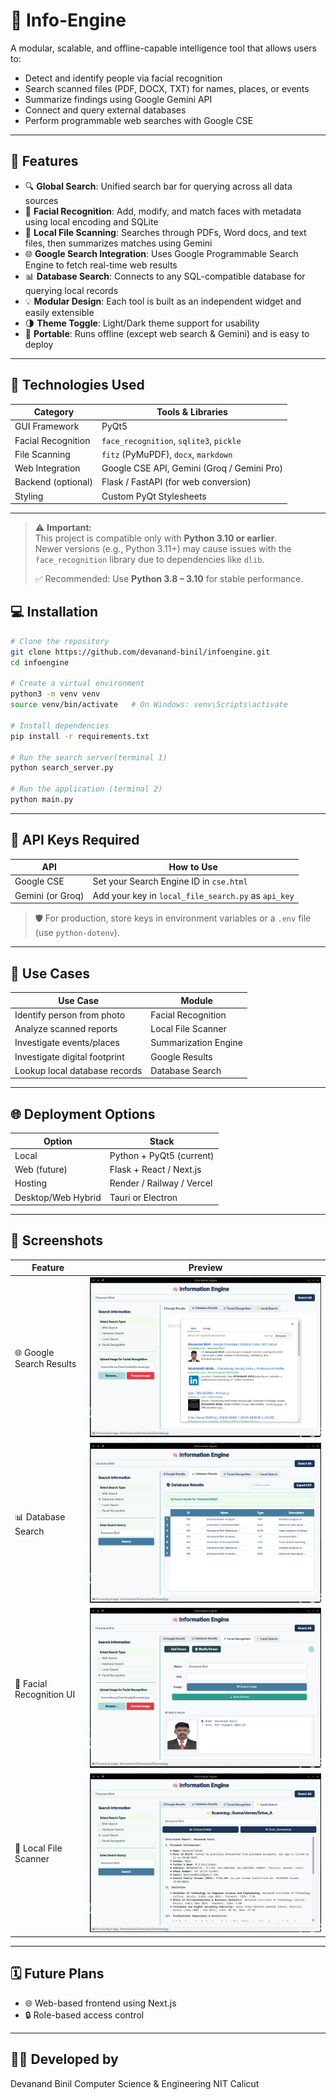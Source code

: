 # 🧠 Info-Engine

A modular, scalable, and offline-capable intelligence tool that allows users to:

* Detect and identify people via facial recognition
* Search scanned files (PDF, DOCX, TXT) for names, places, or events
* Summarize findings using Google Gemini API
* Connect and query external databases
* Perform programmable web searches with Google CSE



---

## 🚀 Features

* 🔍 **Global Search**: Unified search bar for querying across all data sources
* 🧬 **Facial Recognition**: Add, modify, and match faces with metadata using local encoding and SQLite
* 📁 **Local File Scanning**: Searches through PDFs, Word docs, and text files, then summarizes matches using Gemini
* 🌐 **Google Search Integration**: Uses Google Programmable Search Engine to fetch real-time web results
* 📊 **Database Search**: Connects to any SQL-compatible database for querying local records
* 💡 **Modular Design**: Each tool is built as an independent widget and easily extensible
* 🌗 **Theme Toggle**: Light/Dark theme support for usability
* 💼 **Portable**: Runs offline (except web search & Gemini) and is easy to deploy

---

## 💪 Technologies Used

| Category           | Tools & Libraries                          |
| ------------------ | ------------------------------------------ |
| GUI Framework      | PyQt5                                      |
| Facial Recognition | `face_recognition`, `sqlite3`, `pickle`    |
| File Scanning      | `fitz` (PyMuPDF), `docx`, `markdown`       |
| Web Integration    | Google CSE API, Gemini (Groq / Gemini Pro) |
| Backend (optional) | Flask / FastAPI (for web conversion)       |
| Styling            | Custom PyQt Stylesheets                    |

---

> ⚠️ **Important:**  
> This project is compatible only with **Python 3.10 or earlier**.  
> Newer versions (e.g., Python 3.11+) may cause issues with the `face_recognition` library due to dependencies like `dlib`.  
>  
> ✅ Recommended: Use **Python 3.8 – 3.10** for stable performance.



## 💻 Installation

```bash
# Clone the repository
git clone https://github.com/devanand-binil/infoengine.git
cd infoengine

# Create a virtual environment
python3 -m venv venv
source venv/bin/activate   # On Windows: venv\Scripts\activate

# Install dependencies
pip install -r requirements.txt

# Run the search server(terminal 1)
python search_server.py

# Run the application (terminal 2)
python main.py


```

---

## 🔐 API Keys Required

| API              | How to Use                                          |
| ---------------- | --------------------------------------------------- |
| Google CSE       | Set your Search Engine ID in `cse.html`             |
| Gemini (or Groq) | Add your key in `local_file_search.py` as `api_key` |

> 🛡️ For production, store keys in environment variables or a `.env` file (use `python-dotenv`).

---

## 🧪 Use Cases

| Use Case                      | Module               |
| ----------------------------- | -------------------- |
| Identify person from photo    | Facial Recognition   |
| Analyze scanned reports       | Local File Scanner   |
| Investigate events/places     | Summarization Engine |
| Investigate digital footprint | Google Results       |
| Lookup local database records | Database Search      |

---

## 🌐 Deployment Options

| Option             | Stack                     |
| ------------------ | ------------------------- |
| Local              | Python + PyQt5 (current)  |
| Web (future)       | Flask + React / Next.js   |
| Hosting            | Render / Railway / Vercel |
| Desktop/Web Hybrid | Tauri or Electron         |

---

## 📸 Screenshots

| Feature                  | Preview                                          |
| ------------------------ | ------------------------------------------------ |
| 🌐 Google Search Results | ![Google Results](screenshots/1.png)             |
| 📊 Database Search       | ![Database](screenshots/2.png)                   |
| 🧬 Facial Recognition UI | ![Facial UI](screenshots/3.png)                  |
| 📁 Local File Scanner    | ![File Search](screenshots/4.png)                |



---

## 🗓️ Future Plans

* 🌐 Web-based frontend using Next.js
* 🔒 Role-based access control



---


## 👨‍💼 Developed by

Devanand Binil
Computer Science & Engineering
NIT Calicut

